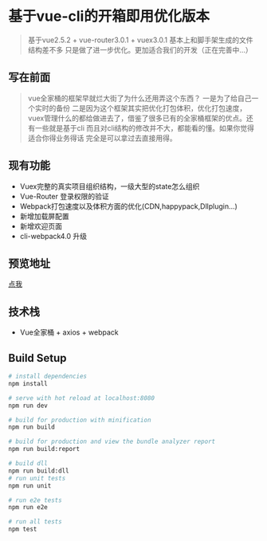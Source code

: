 # 基于vue-cli的开箱即用优化版本

> 基于vue2.5.2 + vue-router3.0.1 + vuex3.0.1 基本上和脚手架生成的文件结构差不多 只是做了进一步优化。更加适合我们的开发（正在完善中...）

## 写在前面
> vue全家桶的框架早就烂大街了为什么还用弄这个东西？ 一是为了给自己一个实时的备份 二是因为这个框架其实把优化打包体积，优化打包速度，vuex管理什么的都给做进去了，借鉴了很多已有的全家桶框架的优点。还有一些就是基于cli 而且对cli结构的修改并不大，都能看的懂。如果你觉得适合你得业务得话 完全是可以拿过去直接用得。

## 现有功能
- Vuex完整的真实项目组织结构，一级大型的state怎么组织
- Vue-Router 登录权限的验证
- Webpack打包速度以及体积方面的优化(CDN,happypack,Dllplugin...)
- 新增加载屏配置
- 新增欢迎页面
- cli-webpack4.0 升级
## 预览地址
[点我](https://qdmarkman.github.io/vue-base-template/dist/index.html)
## 技术栈
- Vue全家桶 + axios + webpack

## Build Setup

``` bash
# install dependencies
npm install

# serve with hot reload at localhost:8080
npm run dev

# build for production with minification
npm run build

# build for production and view the bundle analyzer report
npm run build:report

# build dll
npm run build:dll
# run unit tests
npm run unit

# run e2e tests
npm run e2e

# run all tests
npm test
```



